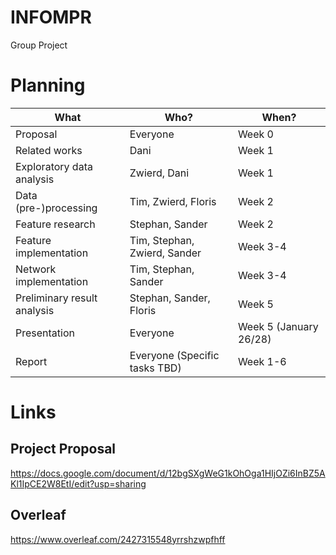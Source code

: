# INFOMPR
Group Project

# Planning
| What                        | Who?                          | When?                  |
|-----------------------------|-------------------------------|------------------------|
| Proposal                    | Everyone                      | Week 0                 |
| Related works               | Dani                          | Week 1                 |
| Exploratory data analysis   | Zwierd, Dani                  | Week 1                 |
| Data (pre-)processing       | Tim, Zwierd, Floris           | Week 2                 |
| Feature research            | Stephan, Sander               | Week 2                 |
| Feature implementation      | Tim, Stephan, Zwierd, Sander  | Week 3-4               |
| Network implementation      | Tim, Stephan, Sander          | Week 3-4               |
| Preliminary result analysis | Stephan, Sander, Floris       | Week 5                 |
| Presentation                | Everyone                      | Week 5 (January 26/28) |
| Report                      | Everyone (Specific tasks TBD) | Week 1-6               |

# Links
## Project Proposal
https://docs.google.com/document/d/12bgSXgWeG1kOhOga1HIjOZi6InBZ5AKl1IpCE2W8EtI/edit?usp=sharing

## Overleaf
https://www.overleaf.com/2427315548yrrshzwpfhff
